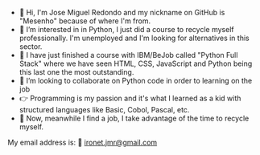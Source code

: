 - 👋 Hi, I'm Jose Miguel Redondo and my nickname on GitHub is "Mesenho" because of where I'm from.
- 👀 I’m interested in in Python, I just did a course to recycle myself professionally. I'm unemployed and I'm looking for alternatives in this sector.
- 🌱 I have just finished a course with IBM/BeJob called "Python Full Stack" where we have seen HTML, CSS, JavaScript and Python being this last one the most outstanding.
- 💞️ I’m looking to collaborate on Python code in order to learning on the job
- 👉 Programming is my passion and it's what I learned as a kid with structured languages like Basic, Cobol, Pascal, etc.
- 💭 Now, meanwhile I find a job, I take advantage of the time to recycle myself.

 My email address is: 📧 ironet.jmr@gmail.com

<!---
Mesenho/Mesenho is a ✨ special ✨ repository because its `README.md` (this file) appears on your GitHub profile.
You can click the Preview link to take a look at your changes.
--->
